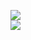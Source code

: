 [![](https://img.shields.io/badge/Made%20With-Github%20Spray-lightgrey.svg?style=for-the-badge&logo=github)](https://github.com/Annihil/github-spray#2598)  
[![](https://i.imgur.com/2DrTn0Z.gif)](https://github.com/Annihil/github-spray)
